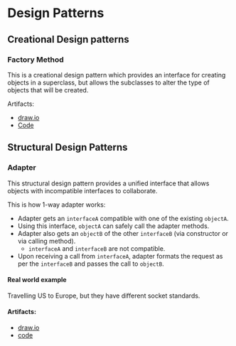 # Design Patterns

## Creational Design patterns

### Factory Method

This is a creational design pattern which provides an interface for creating objects in a superclass, but allows the subclasses to alter the type of objects that will be created.

Artifacts:

- [draw.io](drawio/CreationalDesignPatterns/FactoryMethod.drawio.svg)
- [Code](src/main/java/com/factory_method/FactoryMethod.java)

## Structural Design Patterns

### Adapter

This structural design pattern provides a unified interface that allows objects with incompatible interfaces to collaborate.

This is how 1-way adapter works:

- Adapter gets an `interfaceA` compatible with one of the existing `objectA`.
- Using this interface, `objectA` can safely call the adapter methods.
- Adapter also gets an `objectB` of the other `interfaceB` (via constructor or via calling method).
  - `interfaceA` and `interfaceB` are not compatible.
- Upon receiving a call from `interfaceA`, adapter formats the request as per the `interfaceB` and passes the call to `objectB`.

#### Real world example

Travelling US to Europe, but they have different socket standards.

#### Artifacts:

- [draw.io](drawio/StructuralDesignPatterns/Adapter.drawio.svg)
- [code](src/main/java/com/adapter/Adapter.java)
